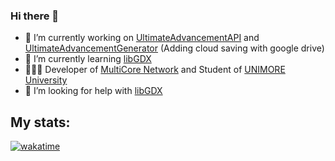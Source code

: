 ### Hi there 👋 

- 🔭 I’m currently working on [UltimateAdvancementAPI](https://github.com/frengor/UltimateAdvancementAPI) and [UltimateAdvancementGenerator](https://frengor.com/UltimateAdvancementAPI/generator/) (Adding cloud saving with google drive)
- 🌱 I’m currently learning [libGDX](https://libgdx.com/)
- 🙋🏻‍♂️ Developer of [MultiCore Network](https://multicore.network/) and Student of [UNIMORE University](https://www.unimore.it/)
- 🤔 I’m looking for help with [libGDX](https://libgdx.com/)

## My stats:
[![wakatime](https://wakatime.com/badge/user/973f9ae5-3f77-475e-adf8-1c1d3a0bd3cf.svg)](https://wakatime.com/@973f9ae5-3f77-475e-adf8-1c1d3a0bd3cf)
